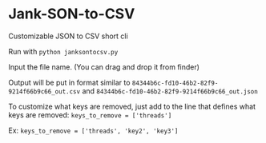 # Jank-SON-to-CSV
Customizable JSON to CSV short cli


Run with `python janksontocsv.py`

Input the file name. (You can drag and drop it from finder)

Output will be put in format similar to `84344b6c-fd10-46b2-82f9-9214f66b9c66_out.csv` and `84344b6c-fd10-46b2-82f9-9214f66b9c66_out.json`

To customize what keys are removed, just add to the line that defines what keys are removed:
`keys_to_remove = ['threads']`

Ex: 
`keys_to_remove = ['threads', 'key2', 'key3']`


